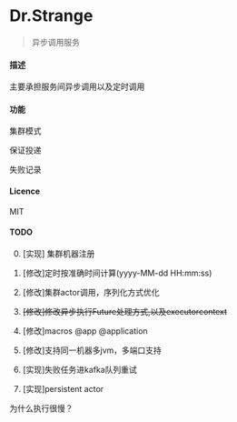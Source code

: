 Dr.Strange
====

> 异步调用服务

#### 描述

主要承担服务间异步调用以及定时调用

#### 功能

集群模式

保证投递

失败记录

#### Licence

MIT


#### TODO
0. [实现] 集群机器注册

1. [修改]定时按准确时间计算(yyyy-MM-dd HH:mm:ss)
2. [修改]集群actor调用，序列化方式优化
3. ~~[修改]修改异步执行Future处理方式,以及executorcontext~~
4. [修改]macros @app @application
5. [修改]支持同一机器多jvm，多端口支持

6. [实现]失败任务进kafka队列重试
7. [实现]persistent actor


为什么执行很慢？